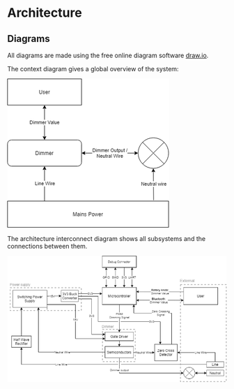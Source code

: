 # Architecture


## Diagrams
All diagrams are made using the free online diagram software [draw.io](app.diagrams.net).

The context diagram gives a global overview of the system:

![CD](https://github.com/doodeca/crownstone-2wire-dimmerswitch/raw/main/documents/architecture/context_diagram.png)


The architecture interconnect diagram shows all subsystems and the connections between them.

![AID](https://github.com/doodeca/crownstone-2wire-dimmerswitch/raw/main/documents/architecture/architecture_interconnect_diagram.png)
